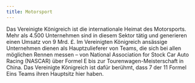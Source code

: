 ```yaml
---
title: Motorsport
---
```


Das Vereinigte Königreich ist die internationale Heimat des Motorsports. Mehr als 4.500 Unternehmen sind in diesem Sektor tätig und generieren einen Umsatz von 9 Mrd. £. Im Vereinigten Königreich ansässige Unternehmen dienen als Hauptzulieferer von Teams, die sich bei allen möglichen Rennen messen – von National Association for Stock Car Auto Racing (NASCAR) über Formel E bis zur Tourenwagen-Meisterschaft in China. Das Vereinigte Königreich ist dafür berühmt, dass 7 der 11 Formel Eins Teams ihren Hauptsitz hier haben.
